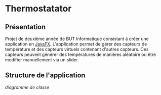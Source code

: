 # Thermostatator

## Présentation

Projet de deuxième année de BUT Informatique consistant à créer une application en [JavaFX](https://openjfx.io/). L'application permet de gérer des capteurs de température et des capteurs virtuels contenant d'autres capteurs.
Ces capteurs peuvent générer des températures de manières aléatoire ou être modifier manuellement via un slider.

## Structure de l'application

*diagramme de classe*
